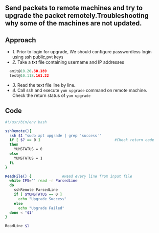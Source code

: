 ## Send packets to remote machines and try to upgrade the packet remotely.Troubleshooting why some of the machines are not updated.

## Approach
- *1.* Prior to login for upgrade, We should configure passwordless login using ssh public,pvt keys
- *2.* Take a txt file containing username and IP addresses
```c
  amit@10.20.30.189
  test@10.118.161.22
```
- *3.* Read the text file line by line.
- *4.* Call ssh and execute `yum upgrade` command on remote machine. Check the return status of `yum upgrade`

## Code
```bash
#!/usr/bin/env bash

sshRemote(){
  ssh $1 "sudo apt upgrade | grep 'success'"
  if [ $? == 0 ]                                  #Check return code
  then
    YUMSTATUS = 0
  else
    YUMSTATUS = 1
  fi
}

ReadFile() {              #Read every line from input file
  while IFS='' read -r ParsedLine
  do
    sshRemote ParsedLine
    if [ $YUMSTATUS == 0 ]
      echo "Upgrade Success"
    else
      echo "Upgrade Failed"
  done < "$1"
}

ReadLine $1
```
